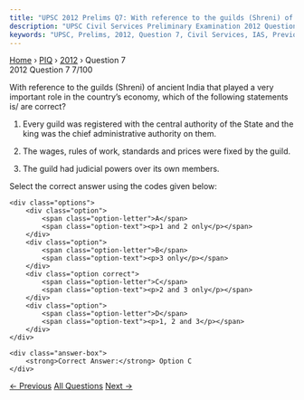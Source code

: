 ```yaml
---
title: "UPSC 2012 Prelims Q7: With reference to the guilds (Shreni) of ancient India that..."
description: "UPSC Civil Services Preliminary Examination 2012 Question 7 with options and answer"
keywords: "UPSC, Prelims, 2012, Question 7, Civil Services, IAS, Previous Year Questions"
---
```


<nav class="breadcrumb">
    <a href="../../">Home</a>
    <span>›</span>
    <a href="../">PIQ</a>
    <span>›</span>
    <a href="./">2012</a>
    <span>›</span>
    <span>Question 7</span>
</nav>

<div class="question-header">
    <div class="question-meta">
        <span class="year-badge">2012</span>
        <span class="question-number">Question 7</span>
        <span class="progress">7/100</span>
    </div>
    <div class="progress-bar">
        <div class="progress-fill" style="width: 7.0%"></div>
    </div>
</div>

<div class="question-content">
    <div class="question-text">
        <p>With reference to the guilds (Shreni) of ancient India that played a very important role in the country’s economy, which of the following statements is/ are correct?</p>
<ol>
<li>
<p>Every guild was registered with the central authority of the State and the king was the chief administrative authority on them.</p>
</li>
<li>
<p>The wages, rules of work, standards and prices were fixed by the guild.</p>
</li>
<li>
<p>The guild had judicial powers over its own members.</p>
</li>
</ol>
<p>Select the correct answer using the codes given below:</p>
    </div>
    
    <div class="options">
        <div class="option">
            <span class="option-letter">A</span>
            <span class="option-text"><p>1 and 2 only</p></span>
        </div>
        <div class="option">
            <span class="option-letter">B</span>
            <span class="option-text"><p>3 only</p></span>
        </div>
        <div class="option correct">
            <span class="option-letter">C</span>
            <span class="option-text"><p>2 and 3 only</p></span>
        </div>
        <div class="option">
            <span class="option-letter">D</span>
            <span class="option-text"><p>1, 2 and 3</p></span>
        </div>
    </div>

    <div class="answer-box">
        <strong>Correct Answer:</strong> Option C
    </div>
</div>

<div class="question-nav">
    <a href="../q006-consider-the-following-1-assessment-of-land-revenu/" class="nav-btn prev">← Previous</a>
    <a href="../" class="nav-btn center">All Questions</a>
    <a href="../q008-the-distribution-of-powers-between-the-centre-and/" class="nav-btn next">Next →</a>
</div>
